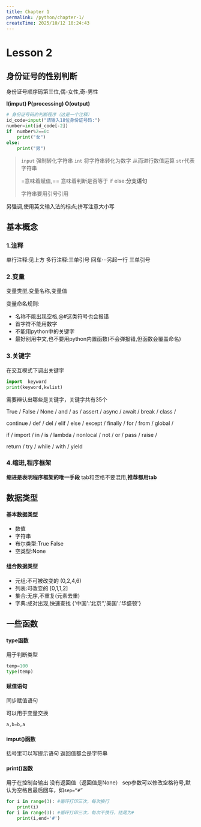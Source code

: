 ```yaml
---
title: Chapter 1 
permalink: /python/chapter-1/
createTime: 2025/10/12 10:24:43
---
```


# Lesson 2

## 身份证号的性别判断

身份证号顺序码第三位,偶-女性,奇-男性

**I(imput)  P(processing)  O(output)**

```python
# 身份证号码的判断程序（这是一个注释）
id_code=input("请输入18位身份证号码:")
number=int(id_code[-2])
if	number%2==0:
    print("女")
else:
    print("男")
```

> `input` 强制转化字符串
> `int` 将字符串转化为数字 从而进行数值运算
> `str`代表字符串
>
> =意味着赋值,== 意味着判断是否等于
> if else:**分支语句**
>
> 字符串要用引号引用

另强调,使用英文输入法的标点;拼写注意大小写

## 基本概念

### 1.注释

单行注释:见上方 
多行注释:三单引号 回车$\cdots$另起一行 三单引号

### 2.变量

变量类型,变量名称,变量值

变量命名规则:

* 名称不能出现空格,@#这类符号也会报错
* 首字符不能用数字
* 不能用python中的关键字
* 最好别用中文,也不要用python内置函数(不会弹报错,但函数会覆盖命名)

### 3.关键字

在交互模式下调出关键字

```python
import	keyword
print(keyword,kwlist)
```

需要辨认出哪些是关键字，关键字共有35个 

True / False / None / and / as / assert / async / await / break / class /

 continue / def / del / elif / else / except / finally / for / from / global /

  if / import / in / is /  lambda / nonlocal / not / or / pass / raise / 

return / try / while / with / yield

### 4.缩进,程序框架

**缩进是表明程序框架的唯一手段**
tab和空格不要混用,**推荐都用tab**



## 数据类型

#### 基本数据类型

* 数值
* 字符串
* 布尔类型:True False
* 空类型:None

#### 组合数据类型

* 元组:不可被改变的   (0,2,4,6)
* 列表:可改变的   [0,1,1,2]
* 集合:无序,不重复(元素去重)
* 字典:成对出现,快速查找   {'中国':’北京‘’,’美国':'华盛顿'}

## 一些函数

#### type函数

用于判断类型

```python
temp=100
type(temp)
```

#### 赋值语句

同步赋值语句

可以用于变量交换

```python
a,b=b,a
```

#### imput()函数

括号里可以写提示语句
返回值都会是字符串

#### print()函数

用于在控制台输出
没有返回值（返回值是None）
sep参数可以修改空格符号,默认为空格且最后回车，如`sep=“#”`

```python
for i in range(3): #循环打印三次，每次换行
	print(i)
for i in range(3): #循环打印三次，每次不换行，结尾为#
    print(i,end='#')
```